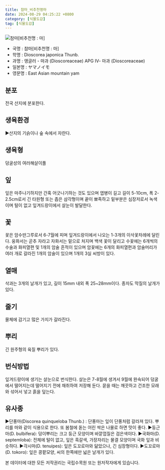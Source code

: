 ```yaml
---
title: 참마_비추천명마
date: 2024-08-29 04:25:22 +0800
category: [식물도감]
tag: [식물도감]
---
```




![참마[비추천명 : 마]](/fileUpload/plants/basic/Dioscoreaceae/Dioscorea/6176/1_th2.JPG)
- 국명 : 참마[비추천명 : 마]
- 학명 : Dioscorea japonica Thunb.
- 과명 : 앵글러 - 마과 (Dioscoreaceae) APG Ⅳ- 마과 (Dioscoreaceae)
- 일본명 : ヤマノイモ
- 영문명 : East Asian mountain yam


## 분포
전국 산지에 분포한다.
## 생육환경
▶산지의 기슭이나 숲 속에서 자란다.
## 생육형
덩굴성의 여러해살이풀 
## 잎
잎은 마주나기하지만 간혹 어긋나기하는 것도 있으며 엽병이 길고 길이 5-10cm, 폭 2-2.5cm로서 긴 타원형 또는 좁은 삼각형이며 끝이 뾰족하고 밑부분은 심장저로서 녹색이며 털이 없고 잎겨드랑이에서 살눈이 발달한다.
## 꽃
꽃은 암수딴그루로서 6-7월에 피며 잎겨드랑이에서 나오는 1-3개의 이삭꽃차례에 달린다. 웅화서는 곧추 자라고 자화서는 밑으로 처지며 백색 꽃이 달리고 수꽃에는 6개씩의 수술과 화피열편 및 1개의 암술 흔적이 있으며 암꽃에는 6개의 화피열편과 암술머리가 여러 개로 갈라진 1개의 암술이 있으며 1개의 3실 씨방이 있다.
## 열매
삭과는 3개의 날개가 있고, 길이 15mm 내외 폭 25~28mm이다. 종자도 막질의 날개가 있다.
## 줄기
물체에 감기고 많은 가지가 갈라진다.
## 뿌리
긴 원주형의 육질 뿌리가 있다.
## 번식방법
잎겨드랑이에 생기는 살눈으로 번식한다. 살눈은 7-8월에 생겨서 9월에 완숙되어 덩굴에서 떨어지는데 떨어지기 전에 채취하여 저장해 둔다. 묻을 때는 깨끗하고 건조한 모래와 섞어서 넣고 흙을 덮는다.
## 유사종
▶단풍마(Discorea quinqueloba Thunb.) : 단풍마는 잎이 단풍처럼 갈라져 있다. 뿌리를 마와 같이 식용으로 한다. 또 봄철에 돋는 어린 싹은 나물로 하면 맛이 좋다.▶둥근마(D. bulbifera): 덩이뿌리는 크고 둥근 모양이며 바깥껍질은 검은색이다.▶국화마(D. septemloba): 전체에 털이 없고, 잎은 흑갈색, 가장자리는  물결 모양이며 국화 잎과 비슷하다.▶각시마(D. tenuipes): 잎은 도꼬로마와 닮았으나, 긴 심장형이다.▶도꼬로마(D. tokoro): 잎은 콩팥모양, 씨의 한쪽에만 넓은 날개가 있다.






본 데이터에 대한 모든 저작권리는 국립수목원 또는 원저작자에게 있습니다.
